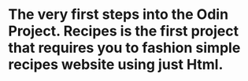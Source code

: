 # The very first steps into the Odin Project. Recipes is the first project that requires you to fashion simple recipes website using just Html.